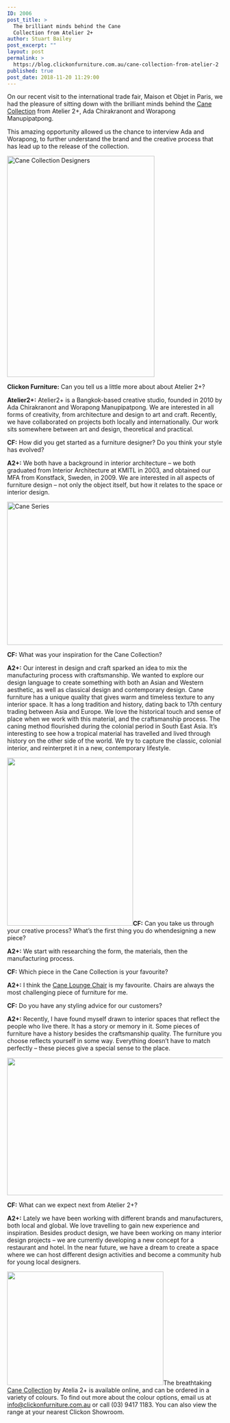 ```yaml
---
ID: 2006
post_title: >
  The brilliant minds behind the Cane
  Collection from Atelier 2+
author: Stuart Bailey
post_excerpt: ""
layout: post
permalink: >
  https://blog.clickonfurniture.com.au/cane-collection-from-atelier-2
published: true
post_date: 2018-11-20 11:29:00
---
```

On our recent visit to the international trade fair, Maison et Objet in Paris, we had the pleasure of sitting down with the brilliant minds behind the <a href="https://www.clickonfurniture.com.au/brand/cane-collection">Cane Collection</a> from Atelier 2+, Ada Chirakranont and Worapong Manupipatpong.

This amazing opportunity allowed us the chance to interview Ada and Worapong, to further understand the brand and the creative process that has lead up to the release of the collection.

<a href="https://www.clickonfurniture.com.au/brand/cane-collection"><img class="aligncenter wp-image-2018" src="https://blog.clickonfurniture.com.au/wp-content/uploads/2018/11/Cane_Mood_PT_Designer_998-683x1024.jpg" alt="Cane Collection Designers" width="344" height="516" /></a>

<strong>Clickon Furniture:</strong> Can you tell us a little more about about Atelier 2+?

<strong>Atelier2+:</strong> Atelier2+ is a Bangkok-based creative studio, founded in 2010 by Ada Chirakranont and Worapong Manupipatpong. We are interested in all forms of creativity, from architecture and design to art and craft. Recently, we have collaborated on projects both locally and internationally. Our work sits somewhere between art and design, theoretical and practical.

<strong>CF:</strong> How did you get started as a furniture designer? Do you think your style has evolved?

<strong>A2+:</strong> We both have a background in interior architecture – we both graduated from Interior Architecture at KMITL in 2003, and obtained our MFA from Konstfack, Sweden, in 2009. We are interested in all aspects of furniture design – not only the object itself, but how it relates to the space or interior design.<a href="https://blog.clickonfurniture.com.au/wp-content/uploads/2018/11/Cane_229-e1542352597843.jpg">
</a>

<a href="https://www.clickonfurniture.com.au/brand/cane-collection"><img class="aligncenter wp-image-2031" src="https://blog.clickonfurniture.com.au/wp-content/uploads/2018/11/Cane-Combined-01-e1542425836650.jpg" alt="Cane Series" width="763" height="334" /></a>

<strong>CF:</strong> What was your inspiration for the Cane Collection?

<strong>A2+:</strong> Our interest in design and craft sparked an idea to mix the manufacturing process with craftsmanship. We wanted to explore our design language to create something with both an Asian and Western aesthetic, as well as classical design and contemporary design. Cane furniture has a unique quality that gives warm and timeless texture to any interior space. It has a long tradition and history, dating back to 17th century trading between Asia and Europe. We love the historical touch and sense of place when we work with this material, and the craftsmanship process. The caning method flourished during the colonial period in South East Asia. It’s interesting to see how a tropical material has travelled and lived through history on the other side of the world. We try to capture the classic, colonial interior, and reinterpret it in a new, contemporary lifestyle.

<strong><a href="https://www.clickonfurniture.com.au/brand/cane-collection/cane-partition"><img class="wp-image-2015 alignleft" src="https://blog.clickonfurniture.com.au/wp-content/uploads/2018/11/Cane_401-e1542352899231.jpg" alt="" width="294" height="392" /></a>CF:</strong> Can you take us through your creative process? What’s the first thing you do whendesigning a new piece?

<strong>A2+:</strong> We start with researching the form, the materials, then the manufacturing process.

<strong>CF:</strong> Which piece in the Cane Collection is your favourite?

<strong>A2+:</strong> I think the <a href="https://www.clickonfurniture.com.au/brand/cane-collection/cane-sofa-1-seater">Cane Lounge Chair</a> is my favourite. Chairs are always the most challenging piece of furniture for me.

<strong>CF:</strong> Do you have any styling advice for our customers?

<strong>A2+:</strong> Recently, I have found myself drawn to interior spaces that reflect the people who live there. It has a story or memory in it. Some pieces of furniture have a history besides the craftsmanship quality. The furniture you choose reflects yourself in some way. Everything doesn’t have to match perfectly – these pieces give a special sense to the place.

<a href="https://www.clickonfurniture.com.au/brand/cane-collection"><img class="aligncenter wp-image-2037 " src="https://blog.clickonfurniture.com.au/wp-content/uploads/2018/11/Cane-Combined-02-e1542427034323.jpg" alt="" width="734" height="321" /></a>

<strong>CF:</strong> What can we expect next from Atelier 2+?

<strong>A2+:</strong> Lately we have been working with different brands and manufacturers, both local and global. We love travelling to gain new experience and inspiration. Besides product design, we have been working on many interior design projects – we are currently developing a new concept for a restaurant and hotel. In the near future, we have a dream to create a space where we can host different design activities and become a community hub for young local designers.

<a href="https://www.clickonfurniture.com.au/brand/cane-collection"><img class="alignright wp-image-2008 " src="https://blog.clickonfurniture.com.au/wp-content/uploads/2018/11/Cane_151-e1542352545184.jpg" alt="" width="365" height="265" /></a>The breathtaking <a href="https://www.clickonfurniture.com.au/brand/cane-collection">Cane Collection</a> by Atelia 2+ is available online, and can be ordered in a variety of colours. To find out more about the colour options, email us at info@clickonfurniture.com.au or call (03) 9417 1183. You can also view the range at your nearest Clickon Showroom.